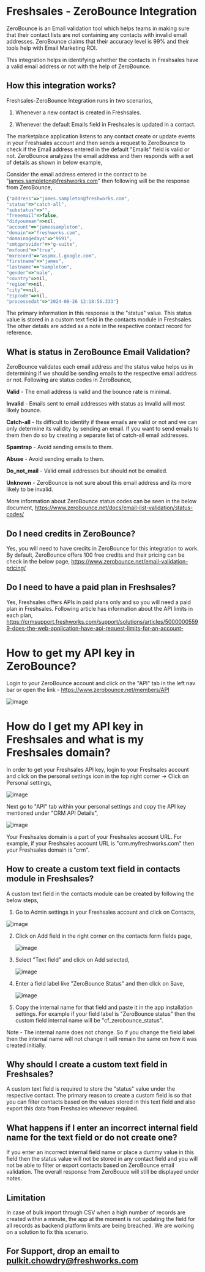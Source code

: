 # Freshsales - ZeroBounce Integration

ZeroBounce is an Email validation tool which helps teams in making sure that their contact lists are not containing any contacts with invalid email addresses. ZeroBounce claims that their accuracy level is 99% and their tools help with Email Marketing ROI.

This integration helps in identifying whether the contacts in Freshsales have a valid email address or not with the help of ZeroBounce.

## How this integration works?
Freshsales-ZeroBounce Integration runs in two scenarios,

1) Whenever a new contact is created in Freshsales.
   
2) Whenever the default Emails field in Freshsales is updated in a contact.

The marketplace application listens to any contact create or update events in your Freshsales account and then sends a request to ZeroBounce to check if the Email address entered in the default "Emails" field is valid or not. ZeroBounce analyzes the email address and then responds with a set of details as shown in below example,

Consider the email address entered in the contact to be "james.sampleton@freshworks.com" then following will be the response from ZeroBounce,

```javascript
{"address"=>"james.sampleton@freshworks.com",
"status"=>"catch-all",
"substatus"=>"",
"freeemail"=>false,
"didyoumean"=>nil,
"account"=>"jamessampleton",
"domain"=>"freshworks.com",
"domainagedays"=>"9691",
"smtpprovider"=>"g-suite",
"mxfound"=>"true",
"mxrecord"=>"aspmx.l.google.com",
"firstname"=>"james",
"lastname"=>"sampleton",
"gender"=>"male",
"country"=>nil,
"region"=>nil,
"city"=>nil,
"zipcode"=>nil,
"processedat"=>"2024-08-26 12:18:56.333"}
```

The primary information in this response is the "status" value. This status value is stored in a custom text field in the contacts module in Freshsales. The other details are added as a note in the respective contact record for reference.

## What is status in ZeroBounce Email Validation?
ZeroBounce validates each email address and the status value helps us in determining if we should be sending emails to the respective email address or not. Following are status codes in ZeroBounce,

  **Valid** - The email address is valid and the bounce rate is minimal. 
  
  **Invalid** - Emails sent to email addresses with status as Invalid will most likely bounce.
  
  **Catch-all** - Its difficult to identify if these emails are valid or not and we can only determine its validity by sending an email. If you want to send emails to them then do so by creating a separate list of catch-all email addresses.
  
  **Spamtrap** - Avoid sending emails to them.
  
  **Abuse** - Avoid sending emails to them.
  
  **Do_not_mail** - Valid email addresses but should not be emailed.
  
  **Unknown** - ZeroBounce is not sure about this email address and its more likely to be invalid.

More information about ZeroBounce status codes can be seen in the below document,
https://www.zerobounce.net/docs/email-list-validation/status-codes/

## Do I need credits in ZeroBounce?
Yes, you will need to have credits in ZeroBounce for this integration to work. By default, ZeroBounce offers 100 free credits and their pricing can be check in the below page,
https://www.zerobounce.net/email-validation-pricing/

## Do I need to have a paid plan in Freshsales?
Yes, Freshsales offers APIs in paid plans only and so you will need a paid plan in Freshsales. Following article has information about the API limits in each plan,
https://crmsupport.freshworks.com/support/solutions/articles/50000005599-does-the-web-application-have-api-request-limits-for-an-account-

# How to get my API key in ZeroBounce?
Login to your ZeroBounce account and click on the "API" tab in the left nav bar or open the link - https://www.zerobounce.net/members/API

![image](https://github.com/user-attachments/assets/b200a697-cad5-4792-9771-4a09a3bc2f91)

# How do I get my API key in Freshsales and what is my Freshsales domain?
In order to get your Freshsales API key, login to your Freshsales account and click on the personal settings icon in the top right corner -> Click on Personal settings,

![image](https://github.com/user-attachments/assets/479fa6b2-446e-4519-9fac-25da4e0b2810)

Next go to "API" tab within your personal settings and copy the API key mentioned under "CRM API Details",

![image](https://github.com/user-attachments/assets/7ed89859-ad67-4b3b-b77e-8d585a9771ae)

Your Freshsales domain is a part of your Freshsales account URL. For example, if your Freshsales account URL is "crm.myfreshworks.com" then your Freshsales domain is "crm".

## How to create a custom text field in contacts module in Freshsales?
A custom text field in the contacts module can be created by following the below steps,

1) Go to Admin settings in your Freshsales account and click on Contacts,

  ![image](https://github.com/user-attachments/assets/ab83491a-ec7c-4216-9d0c-931ce6f5f88c)

2) Click on Add field in the right corner on the contacts form fields page,

   ![image](https://github.com/user-attachments/assets/15649035-ca6f-46c3-badc-4bbf57c210bd)


3) Select "Text field" and click on Add selected,

   ![image](https://github.com/user-attachments/assets/e386ad0e-854c-43fc-9459-52082497cb5d)

4) Enter a field label like "ZeroBounce Status" and then click on Save,

   ![image](https://github.com/user-attachments/assets/e418b370-8c93-4223-bf2f-1c6c9bbcb431)

5) Copy the internal name for that field and paste it in the app installation settings. For example if your field label is "ZeroBounce status" then the custom field internal name will be "cf_zerobounce_status".
   
Note - The internal name does not change. So if you change the field label then the internal name will not change it will remain the same on how it was created initially.

## Why should I create a custom text field in Freshsales?
A custom text field is required to store the "status" value under the respective contact. The primary reason to create a custom field is so that you can filter contacts based on the values stored in this text field and also export this data from Freshsales whenever required. 

## What happens if I enter an incorrect internal field name for the text field or do not create one?
If you enter an incorrect internal field name or place a dummy value in this field then the status value will not be stored in any contact field and you will not be able to filter or export contacts based on ZeroBounce email validation. The overall response from ZeroBouce will still be displayed under notes.

## Limitation
In case of bulk import through CSV when a high number of records are created within a minute, the app at the moment is not updating the field for all records as backend platform limits are being breached. We are working on a solution to fix this scenario. 

## For Support, drop an email to pulkit.chowdry@freshworks.com
